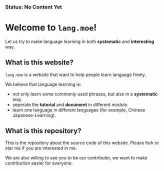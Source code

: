 ### Status: No Content Yet

Welcome to `lang.moe`!
====

Let us try to make language learning in both **systematic** and **interesting** way.

What is this website?
----

`lang.moe` is a website that want to help people learn language freely.

We believe that language learning is:
* not only learn some commonly used phrases, but also in a **systematic** way.
* seperate the **tutorial** and **document** in different module.
* learn one language in different languages (for example, Chinese Japanese-Learning).

What is this repository?
----

This is the repository about the source code of this website.
Please fork or star me if you are interested in me.

We are also willing to see you to be our contributer,
we want to make contribution easier for everyone.